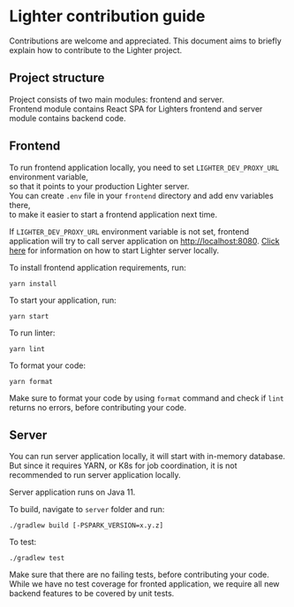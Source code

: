 # Lighter contribution guide

Contributions are welcome and appreciated. This document aims to briefly explain how to contribute to the Lighter project.

## Project structure

Project consists of two main modules: frontend and server.\
Frontend module contains React SPA for Lighters frontend and server module contains backend code.

## Frontend

To run frontend application locally, you need to  set `LIGHTER_DEV_PROXY_URL` environment variable,\
so that it points to your production Lighter server.\
You can create `.env` file in your `frontend` directory and add env variables there,\
to make it easier to start a frontend application next time.

If `LIGHTER_DEV_PROXY_URL` environment variable is not set, frontend application will try to call server application on [http://localhost:8080](http://localhost:8080).
[Click here](../dev/README.md) for information on how to start Lighter server locally.

To install frontend application requirements, run:
```
yarn install
```

To start your application, run:
```
yarn start
```

To run linter:
```
yarn lint
```

To format your code:
```
yarn format
```

Make sure to format your code by using `format` command and check if `lint` returns no errors, before contributing your code.

## Server

You can run server application locally, it will start with in-memory database. But since it requires YARN, or K8s for job coordination, it is not recommended to run server application locally.

Server application runs on Java 11.

To build, navigate to `server` folder and run:
```
./gradlew build [-PSPARK_VERSION=x.y.z]
```

To test:
```
./gradlew test
```

Make sure that there are no failing tests, before contributing your code. While we have no test coverage for fronted application, we require all new backend features to be covered by unit tests.
